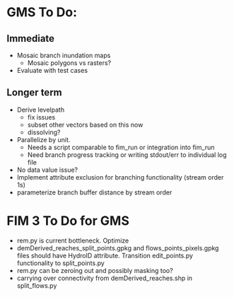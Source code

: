 # GMS To Do: 
## Immediate
- Mosaic branch inundation maps
    - Mosaic polygons vs rasters?
- Evaluate with test cases


## Longer term
- Derive levelpath
    - fix issues
    - subset other vectors based on this now
    - dissolving?
- Parallelize by unit. 
    - Needs a script comparable to fim_run or integration into fim_run
    - Need branch progress tracking or writing stdout/err to individual log file
- No data value issue?
- Implement attribute exclusion for branching functionality (stream order 1s)
- parameterize branch buffer distance by stream order

# FIM 3 To Do for GMS
- rem.py is current bottleneck. Optimize
- demDerived_reaches_split_points.gpkg and flows_points_pixels.gpkg files should have HydroID attribute. Transition edit_points.py functionality to split_points.py
- rem.py can be zeroing out and possibly masking too?
- carrying over connectivity from demDerived_reaches.shp in split_flows.py

